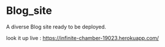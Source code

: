 # Blog_site
A diverse Blog site ready to be deployed.

look it up live : https://infinite-chamber-19023.herokuapp.com/
